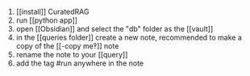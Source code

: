 
1. [[install]] CuratedRAG
2. run [[python app]]
3. open [[Obsidian]] and select the "db" folder as the [[vault]]
4. in the [[queries folder]] create a new note, recommended to make a copy of the [[-copy me‽]] note
5. rename the note to your [[query]]
6. add the tag #run anywhere in the note

